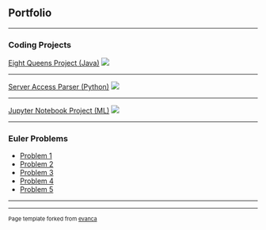 ## Portfolio

---

### Coding Projects

[Eight Queens Project (Java)](/sample_page)
<img src="images/dummy_thumbnail.jpg?raw=true"/>

---
[Server Access Parser (Python)](/pdf/sample_presentation.pdf)
<img src="images/dummy_thumbnail.jpg?raw=true"/>

---
[Jupyter Notebook Project (ML)](http://example.com/)
<img src="images/dummy_thumbnail.jpg?raw=true"/>

---

### Euler Problems

- [Problem 1](https://cryptokonamicode.github.io/euler)
- [Problem 2](https://cryptokonamicode.github.io/euler)
- [Problem 3](https://cryptokonamicode.github.io/euler)
- [Problem 4](https://cryptokonamicode.github.io/euler)
- [Problem 5](https://cryptokonamicode.github.io/euler)

---




---
<p style="font-size:11px">Page template forked from <a href="https://github.com/evanca/quick-portfolio">evanca</a></p>
<!-- Remove above link if you don't want to attibute -->

